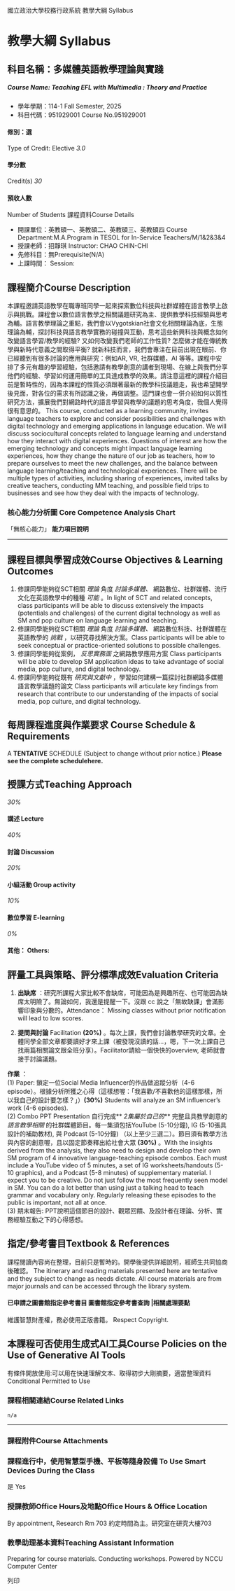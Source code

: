 國立政治大學校務行政系統 教學大綱 Syllabus
# 教學大綱 Syllabus
##  科目名稱：多媒體英語教學理論與實踐 
#####  Course Name: Teaching EFL with Multimedia : Theory and Practice
  * 學年學期：114-1 Fall Semester, 2025 
  * 科目代碼：951929001 Course No.951929001


#### 修別：選
Type of Credit: Elective 
_3.0_
#### 學分數
Credit(s)
_30_
#### 預收人數
Number of Students
課程資料Course Details
  * 開課單位：英教碩一、英教碩二、英教碩三、英教碩四 Course Department:M.A.Program in TESOL for In-Service Teachers/M/1&2&3&4 
  * 授課老師：招靜琪 Instructor: CHAO CHIN-CHI 
  * 先修科目：無Prerequisite(N/A)
  * 上課時間： Session: 


##  課程簡介Course Description
本課程邀請英語教學在職專班同學一起來探索數位科技與社群媒體在語言教學上啟示與挑戰。課程會以數位語言教學之相關議題研究為主、提供教學科技經驗與思考為輔。語言教學理論之重點，我們會以Vygotskian社會文化相關理論為底，生態理論為輔，探討科技與語言教學實務的碰撞與互動，思考這些新興科技與概念如何改變語言學習/教學的經驗? 又如何改變我們老師的工作性質? 怎麼做才能在傳統教學與新時代意義之間取得平衡? 就新科技而言，我們會專注在目前出現在眼前、你已經聽到有很多討論的應用與研究：例如AR, VR, 社群媒體，AI 等等。課程中安排了多元有趣的學習經驗，包括邀請有教學創意的講者到現場、在線上與我們分享他們的經驗、學習如何運用簡單的工具達成教學的效果。請注意這裡的課程介紹目前是暫時性的，因為本課程的性質必須跟著最新的教學科技議題走，我也希望開學後見面，對各位的需求有所認識之後，再做調整。這門課也會一併介紹如何以質性研究方法，擴展我們對網路時代的語言學習與教學的議題的思考角度，我個人覺得很有意思的。
This course, conducted as a learning community, invites language teachers to explore and consider possibilities and challenges with digital technology and emerging applications in language education. We will discuss sociocultural concepts related to language learning and understand how they interact with digital experiences. Questions of interest are how the emerging technology and concepts might impact language learning experiences, how they change the nature of our job as teachers, how to prepare ourselves to meet the new challenges, and the balance between language learning/teaching and technological experiences. There will be multiple types of activities, including sharing of experiences, invited talks by creative teachers, conducting MM teaching, and possible field trips to businesses and see how they deal with the impacts of technology.
###  核心能力分析圖 Core Competence Analysis Chart
「無核心能力」 
**能力項目說明**
* * *
##  課程目標與學習成效Course Objectives & Learning Outcomes 
1. 修課同學能夠從SCT相關 _理論_ 角度 _討論多媒體、_ 網路數位、社群媒體、流行文化在英語教學中的種種 _可能_ 。In light of SCT and related concepts, class participants will be able to discuss extensively the impacts (potentials and challenges) of the current digital technology as well as SM and pop culture on language learning and teaching. 
2. 修課同學能夠從SCT相關 _理論_ 角度 _討論多媒體、_ 網路數位科技、社群媒體在英語教學的 _挑戰_ ，以研究尋找解決方案。Class participants will be able to seek conceptual or practice-oriented solutions to possible challenges.
3. 修課同學能夠從案例， _反思實務面_ 之網路教學應用方案 Class participants will be able to develop SM application ideas to take advantage of social media, pop culture, and digital technology.
4. 修課同學能夠從既有 _研究與文獻中_ ，學習如何建構一篇探討社群網路多媒體語言教學議題的論文 Class participants will articulate key findings from research that contribute to our understanding of the impacts of social media, pop culture, and digital technology.
##  每周課程進度與作業要求 Course Schedule & Requirements
A **TENTATIVE** SCHEDULE
(Subject to change without prior notice.)
**Please see the complete schedulehere.**
##  授課方式Teaching Approach
_30%_
####  講述 Lecture
_40%_
####  討論 Discussion
_20%_
####  小組活動 Group activity
_10%_
####  數位學習 E-learning
_0%_
####  其他： Others:
##  評量工具與策略、評分標準成效Evaluation Criteria
  1. **出缺席** ：研究所課程大家比較不會缺席，可能因為是興趣所在、也可能因為缺席太明險了。無論如何，我還是提醒一下。沒跟 cc 說之「無故缺課」會滿影響印象與分數的。Attendance： Missing classes without prior notification will lead to low scores.  

  2. **提問與討論** Facilitation **(20%)** 。每次上課，我們會討論教學研究的文章。全體同學全部文章都要讀好才來上課（被發現沒讀的話...，嗯，下一次上課自己找兩篇相關論文跟全班分享）。Facilitator請給一個快快的overview, 老師就會接手討論議題。  



**作業** ：  
(1) Paper: 鎖定一位Social Media Influencer的作品做追蹤分析（4-6 episode）。根據分析所獲之心得（這樣想喔：「我喜歡/不喜歡他的這樣那樣，所以我自己的設計要怎樣？」）**(30%)** Students will analyze an SM influencer’s work (4-6 episodes).   
(2) Combo PPT Presentation 自行完成** _2集屬於自己的_** 完整且具教學創意的 _語言教學相關_ 的社群媒體節目。每一集須包括YouTube (5-10分鐘), IG (5-10張具設計的補助教材), 與 Podcast (5-10分鐘) （以上至少三選二）。節目須有教學方法與內容的創意喔，且以固定節奏釋出給社會大眾 **(30%)** 。With the insights derived from the analysis, they also need to design and develop their own SM program of 4 innovative language-teaching episode combos. Each must include a YouTube video of 5 minutes, a set of IG worksheets/handouts (5-10 graphics), and a Podcast (5-8 minutes) of supplementary material. I expect you to be creative. Do not just follow the most frequently seen model in SM. You can do a lot better than using just a talking head to teach grammar and vocabulary only. Regularly releasing these episodes to the public is important, not all at once.   
(3) 期末報告: PPT說明這個節目的設計、觀眾回饋、及設計者在理論、分析、實務經驗互動之下的心得感想。 
##  指定/參考書目Textbook & References
課程閱讀內容尚在整理，目前只是暫時的。開學後提供詳細說明，經師生共同協商後確認。
The itinerary and reading materials presented here are tentative and they subject to change as needs dictate. 
All course materials are from major journals and can be accessed through the library system. 
####  已申請之圖書館指定參考書目  圖書館指定參考書查詢 |相關處理要點
維護智慧財產權，務必使用正版書籍。 Respect Copyright.
##  本課程可否使用生成式AI工具Course Policies on the Use of Generative AI Tools
有條件開放使用:可以用在快速理解文本、取得初步大剛摘要，適當整理資料 Conditional Permitted to Use 
###  課程相關連結Course Related Links
```
n/a
```

* * *
###  課程附件Course Attachments
###  課程進行中，使用智慧型手機、平板等隨身設備 To Use Smart Devices During the Class
是  Yes
###  授課教師Office Hours及地點Office Hours & Office Location
By appointment, Research Rm 703 
約定時間為主。研究室在研究大樓703 
###  教學助理基本資料Teaching Assistant Information
Preparing for course materials. 
Conducting workshops.
Powered by NCCU Computer Center
  
列印
